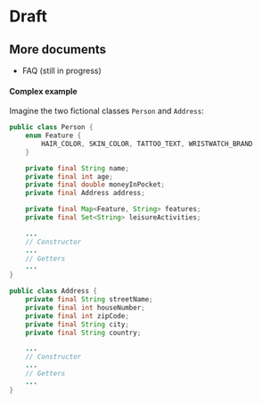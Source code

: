 # Draft

## More documents
* FAQ (still in progress)

#### Complex example
Imagine the two fictional classes ```Person``` and ```Address```:

```Java
public class Person {
	enum Feature {
		HAIR_COLOR, SKIN_COLOR, TATTOO_TEXT, WRISTWATCH_BRAND
	}

	private final String name;
	private final int age;
	private final double moneyInPocket;
	private final Address address;

	private final Map<Feature, String> features;
	private final Set<String> leisureActivities;

	...
	// Constructor
	...
	// Getters
	...
}
```
```Java
public class Address {
    private final String streetName;
    private final int houseNumber;
    private final int zipCode;
    private final String city;
    private final String country;

	...
	// Constructor
	...
	// Getters
	...
}
```